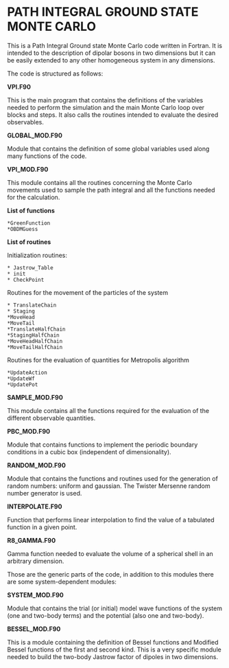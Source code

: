 # PATH INTEGRAL GROUND STATE MONTE CARLO

This is a Path Integral Ground state Monte Carlo code written in Fortran. It is intended to the description of dipolar 
bosons in two dimensions but it can be easily extended to any other homogeneous system in any dimensions.

The code is structured as follows:

**VPI.F90**

This is the main program that contains the definitions of the variables needed to perform the simulation and the main 
Monte Carlo loop over blocks and steps. It also calls the routines intended to evaluate the desired observables.

**GLOBAL_MOD.F90**

Module that contains the definition of some global variables used along many functions of the code.

**VPI_MOD.F90**

This module contains all the routines concerning the Monte Carlo movements used to sample the path integral and all the
functions needed for the calculation. 

**List of functions**
  
    *GreenFunction
    *OBDMGuess

**List of routines**

  Initialization routines:

    * Jastrow_Table
    * init
    * CheckPoint
  
  Routines for the movement of the particles of the system

    * TranslateChain
    * Staging
    *MoveHead
    *MoveTail
    *TranslateHalfChain
    *StagingHalfChain
    *MoveHeadHalfChain
    *MoveTailHalfChain

  Routines for the evaluation of quantities for Metropolis algorithm

    *UpdateAction
    *UpdateWf
    *UpdatePot

**SAMPLE_MOD.F90**

This module contains all the functions required for the evaluation of the different observable quantities.

**PBC_MOD.F90**

Module that contains functions to implement the periodic boundary conditions in a cubic box (independent of 
dimensionality).

**RANDOM_MOD.F90**

Module that contains the functions and routines used for the generation of random numbers: uniform and gaussian. The 
Twister Mersenne random number generator is used. 

**INTERPOLATE.F90**

Function that performs linear interpolation to find the value of a tabulated function in a given point.

**R8_GAMMA.F90**

Gamma function needed to evaluate the volume of a spherical shell in an arbitrary dimension.

Those are the generic parts of the code, in addition to this modules there are some system-dependent modules:

**SYSTEM_MOD.F90**

Module that contains the trial (or initial) model wave functions of the system (one and two-body terms) and the
potential (also one and two-body).

**BESSEL_MOD.F90**

This is a module containing the definition of Bessel functions and Modified Bessel functions of the first and second 
kind. This is a very specific module needed to build the two-body Jastrow factor of dipoles in two dimensions.

